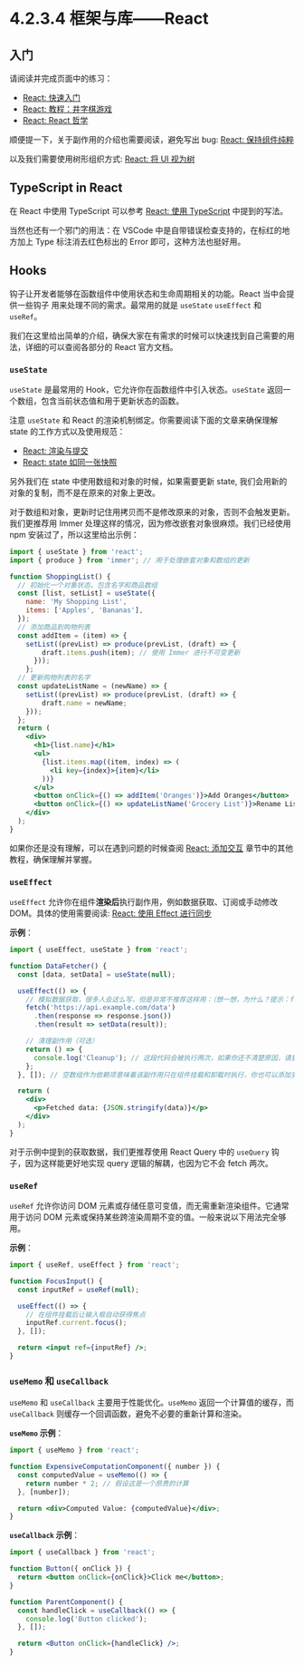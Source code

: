 # 4.2.3.4 框架与库——React

## 入门

请阅读并完成页面中的练习：

- [React: 快速入门](https://zh-hans.react.dev/learn)
- [React: 教程：井字棋游戏](https://zh-hans.react.dev/learn/tutorial-tic-tac-toe)
- [React: React 哲学](https://zh-hans.react.dev/learn/thinking-in-react)

顺便提一下，关于副作用的介绍也需要阅读，避免写出 bug: [React: 保持组件纯粹](https://zh-hans.react.dev/learn/keeping-components-pure)

以及我们需要使用树形组织方式: [React: 将 UI 视为树](https://zh-hans.react.dev/learn/understanding-your-ui-as-a-tree)

## TypeScript in React

在 React 中使用 TypeScript 可以参考 [React: 使用 TypeScript](https://zh-hans.react.dev/learn/typescript) 中提到的写法。

当然也还有一个邪门的用法：在 VSCode 中是自带错误检查支持的，在标红的地方加上 Type 标注消去红色标出的 Error 即可，这种方法也挺好用。

## Hooks

钩子让开发者能够在函数组件中使用状态和生命周期相关的功能。React 当中会提供一些钩子 用来处理不同的需求。最常用的就是 `useState` `useEffect` 和 `useRef`。

我们在这里给出简单的介绍，确保大家在有需求的时候可以快速找到自己需要的用法，详细的可以查阅各部分的 React 官方文档。

### `useState`

`useState` 是最常用的 Hook，它允许你在函数组件中引入状态。`useState` 返回一个数组，包含当前状态值和用于更新状态的函数。

注意 `useState` 和 React 的渲染机制绑定。你需要阅读下面的文章来确保理解 state 的工作方式以及使用规范：

- [React: 渲染与提交](https://zh-hans.react.dev/learn/render-and-commit)
- [React: state 如同一张快照](https://zh-hans.react.dev/learn/state-as-a-snapshot)

另外我们在 state 中使用数组和对象的时候，如果需要更新 state, 我们会用新的对象的复制，而不是在原来的对象上更改。

对于数组和对象，更新时记住用拷贝而不是修改原来的对象，否则不会触发更新。我们更推荐用 Immer 处理这样的情况，因为修改嵌套对象很麻烦。我们已经使用 npm 安装过了，所以这里给出示例：

```jsx
import { useState } from 'react';
import { produce } from 'immer'; // 用于处理嵌套对象和数组的更新

function ShoppingList() {
  // 初始化一个对象状态，包含名字和商品数组
  const [list, setList] = useState({
    name: 'My Shopping List',
    items: ['Apples', 'Bananas'],
  });
  // 添加商品到购物列表
  const addItem = (item) => {
    setList((prevList) => produce(prevList, (draft) => {
        draft.items.push(item); // 使用 Immer 进行不可变更新
      }));
    };
  // 更新购物列表的名字
  const updateListName = (newName) => {
    setList((prevList) => produce(prevList, (draft) => {
        draft.name = newName;
    }));
  };
  return (
    <div>
      <h1>{list.name}</h1>
      <ul>
        {list.items.map((item, index) => (
          <li key={index}>{item}</li>
        ))}
      </ul>
      <button onClick={() => addItem('Oranges')}>Add Oranges</button>
      <button onClick={() => updateListName('Grocery List')}>Rename List</button>
    </div>
  );
}
```

如果你还是没有理解，可以在遇到问题的时候查阅 [React: 添加交互](https://zh-hans.react.dev/learn/adding-interactivity) 章节中的其他教程，确保理解并掌握。

### `useEffect`

`useEffect` 允许你在组件**渲染后**执行副作用，例如数据获取、订阅或手动修改 DOM。具体的使用需要阅读: [React: 使用 Effect 进行同步](https://zh-hans.react.dev/learn/synchronizing-with-effects)

**示例**：

```jsx
import { useEffect, useState } from 'react';

function DataFetcher() {
  const [data, setData] = useState(null);

  useEffect(() => {
    // 模拟数据获取，很多人会这么写，但是非常不推荐这样用：（想一想，为什么？提示：fetch 两次, 再提示：加上加载显示？错误处理？）
    fetch('https://api.example.com/data')
      .then(response => response.json())
      .then(result => setData(result));

    // 清理副作用（可选）
    return () => {
      console.log('Cleanup'); // 这段代码会被执行两次，如果你还不清楚原因，请重新阅读 [React: 使用 Effect 进行同步]
    };
  }, []); // 空数组作为依赖项意味着该副作用只在组件挂载和卸载时执行，你也可以添加变量来监听更改触发

  return (
    <div>
      <p>Fetched data: {JSON.stringify(data)}</p>
    </div>
  );
}
```

对于示例中提到的获取数据，我们更推荐使用 React Query 中的 `useQuery` 钩子，因为这样能更好地实现 query 逻辑的解耦，也因为它不会 fetch 两次。

### `useRef`

`useRef` 允许你访问 DOM 元素或存储任意可变值，而无需重新渲染组件。它通常用于访问 DOM 元素或保持某些跨渲染周期不变的值。一般来说以下用法完全够用。

**示例**：

```jsx
import { useRef, useEffect } from 'react';

function FocusInput() {
  const inputRef = useRef(null);

  useEffect(() => {
    // 在组件挂载后让输入框自动获得焦点
    inputRef.current.focus();
  }, []);

  return <input ref={inputRef} />;
}
```

### `useMemo` 和 `useCallback`

`useMemo` 和 `useCallback` 主要用于性能优化。`useMemo` 返回一个计算值的缓存，而 `useCallback` 则缓存一个回调函数，避免不必要的重新计算和渲染。

**`useMemo` 示例**：

```jsx
import { useMemo } from 'react';

function ExpensiveComputationComponent({ number }) {
  const computedValue = useMemo(() => {
    return number * 2; // 假设这是一个昂贵的计算
  }, [number]);

  return <div>Computed Value: {computedValue}</div>;
}
```

**`useCallback` 示例**：

```jsx
import { useCallback } from 'react';

function Button({ onClick }) {
  return <button onClick={onClick}>Click me</button>;
}

function ParentComponent() {
  const handleClick = useCallback(() => {
    console.log('Button clicked');
  }, []);

  return <Button onClick={handleClick} />;
}
```
